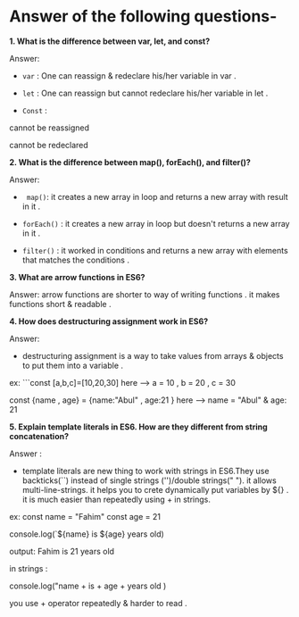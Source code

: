 # Answer of the following questions-

**1. What is the difference between var, let, and const?**

Answer:

- `var` : One can reassign & redeclare his/her variable in var .

- `let` : One can reassign but cannot redeclare his/her variable in let .

- `Const` :

cannot be reassigned

cannot be redeclared

**2. What is the difference between map(), forEach(), and filter()?**

Answer:

- ` map()`: it creates a new array in loop and returns a new array with result in it .

- `forEach()` : it creates a new array in loop but doesn't returns a new array in it .

- `filter()` : it worked in conditions and returns a new array with elements that matches the conditions .

**3. What are arrow functions in ES6?**

Answer: arrow functions are shorter to way of writing functions . it makes functions short & readable .

**4. How does destructuring assignment work in ES6?**

Answer:

- destructuring assignment is a way to take values from arrays & objects to put them into a variable .

ex: ```const [a,b,c]=[10,20,30]
here --> a = 10 , b = 20 , c = 30

const {name , age} = {name:"Abul" , age:21 }
here --> name = "Abul" & age: 21

**5. Explain template literals in ES6. How are they different from string concatenation?**

Answer :

- template literals are new thing to work with strings in ES6.They use backticks(``) instead of single strings ('')/double strings(" "). it allows multi-line-strings. it helps you to crete dynamically put variables by ${} . it is much easier than repeatedly using + in strings.

ex: const name = "Fahim"
const age = 21

console.log(`${name} is ${age} years old)

output: Fahim is 21 years old

in strings :

console.log("name + is + age + years old )

you use + operator repeatedly & harder to read .
